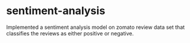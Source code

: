 # sentiment-analysis
Implemented a sentiment analysis model on zomato review data set that classifies the reviews as either positive or negative.
